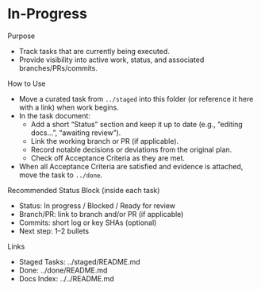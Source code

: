 # In‑Progress

Purpose
- Track tasks that are currently being executed.
- Provide visibility into active work, status, and associated branches/PRs/commits.

How to Use
- Move a curated task from `../staged` into this folder (or reference it here with a link) when work begins.
- In the task document:
  - Add a short “Status” section and keep it up to date (e.g., “editing docs…”, “awaiting review”).
  - Link the working branch or PR (if applicable).
  - Record notable decisions or deviations from the original plan.
  - Check off Acceptance Criteria as they are met.
- When all Acceptance Criteria are satisfied and evidence is attached, move the task to `../done`.

Recommended Status Block (inside each task)
- Status: In progress / Blocked / Ready for review
- Branch/PR: link to branch and/or PR (if applicable)
- Commits: short log or key SHAs (optional)
- Next step: 1–2 bullets

Links
- Staged Tasks: ../staged/README.md
- Done: ../done/README.md
- Docs Index: ../../README.md
